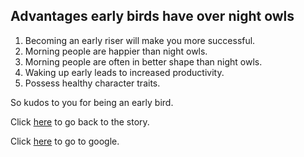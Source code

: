 Advantages early birds have over night owls
-------------------------------------------

1. Becoming an early riser will make you more successful.
2. Morning people are happier than night owls.
3. Morning people are often in better shape than night owls.
4. Waking up early leads to increased productivity.
5. Possess healthy character traits.

So kudos to you for being an early bird.

Click [here](../marshmallow.md) to go back to the story.

Click [here](https://www.google.com/) to go to google.